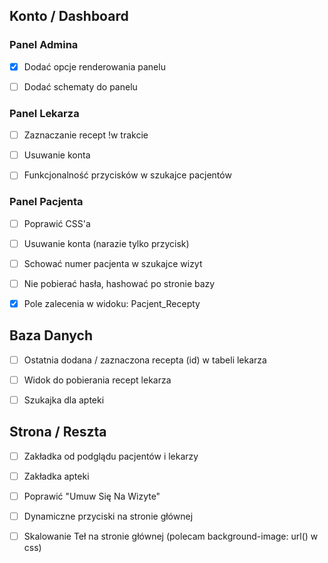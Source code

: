 
## Konto / Dashboard

### Panel Admina
- [x] Dodać opcje renderowania panelu
- [ ] Dodać schematy do panelu

  
### Panel Lekarza
- [ ] Zaznaczanie recept !w trakcie
- [ ] Usuwanie konta
- [ ] Funkcjonalność przycisków w szukajce pacjentów

  
### Panel Pacjenta
- [ ] Poprawić CSS'a
- [ ] Usuwanie konta (narazie tylko przycisk)
- [ ] Schować numer pacjenta w szukajce wizyt
- [ ] Nie pobierać hasła, hashować po stronie bazy
- [x] Pole zalecenia w widoku: Pacjent_Recepty


## Baza Danych  
- [ ] Ostatnia dodana / zaznaczona recepta (id) w tabeli lekarza
- [ ] Widok do pobierania recept lekarza
- [ ] Szukajka dla apteki



## Strona / Reszta
- [ ] Zakładka od podglądu pacjentów i lekarzy
- [ ] Zakładka apteki
- [ ] Poprawić "Umuw Się Na Wizyte"
- [ ] Dynamiczne przyciski na stronie głównej
- [ ] Skalowanie Teł na stronie głównej (polecam background-image: url() w css)
  